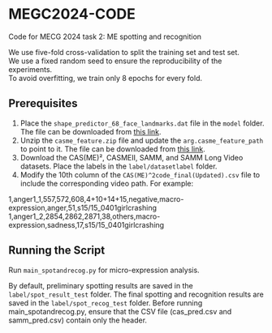 # MEGC2024-CODE
Code for MECG 2024 task 2: ME spotting and recognition  

We use five-fold cross-validation to split the training set and test set.  
We use a fixed random seed to ensure the reproducibility of the experiments.  
To avoid overfitting, we train only 8 epochs for every fold.  

## Prerequisites

1. Place the `shape_predictor_68_face_landmarks.dat` file in the `model` folder. The file can be downloaded from [this link](https://drive.google.com/file/d/142qa90awRjQbOB_hZSTj6eupSHbcIFY-/view?usp=sharing).
2. Unzip the `casme_feature.zip` file and update the `arg.casme_feature_path` to point to it. The file can be downloaded from [this link](https://drive.google.com/file/d/1GsWF_4wpf1mmpL27QWI8Eu5e6U1osykd/view?usp=sharing).
3. Download the CAS(ME)², CASMEII, SAMM, and SAMM Long Video datasets. Place the labels in the `label/datasetlabel` folder.
4. Modify the 10th column of the `CAS(ME)^2code_final(Updated).csv` file to include the corresponding video path. For example:


1,anger1_1,557,572,608,4+10+14+15,negative,macro-expression,anger,51,s15/15_0401girlcrashing  
1,anger1_2,2854,2862,2871,38,others,macro-expression,sadness,17,s15/15_0401girlcrashing

## Running the Script

Run `main_spotandrecog.py` for micro-expression analysis.

By default, preliminary spotting results are saved in the `label/spot_result_test` folder. The final spotting and recognition results are saved in the `label/spot_recog_test` folder. Before running main_spotandrecog.py, ensure that the CSV file (cas_pred.csv and samm_pred.csv) contain only the header.


